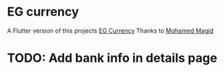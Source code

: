 # EG currency

A Flutter version of this projects [EG Currency](https://github.com/Mr-Geek11/EG-currency)
Thanks to [Mohamed Magid](https://github.com/Mohamed-Magid)

# TODO: Add bank info in details page